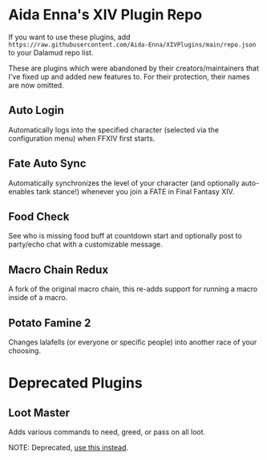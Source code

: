 # Aida Enna's XIV Plugin Repo

If you want to use these plugins, add `https://raw.githubusercontent.com/Aida-Enna/XIVPlugins/main/repo.json` to your Dalamud repo list. 

These are plugins which were abandoned by their creators/maintainers that I've fixed up and added new features to. For their protection, their names are now omitted.

## Auto Login

Automatically logs into the specified character (selected via the configuration menu) when FFXIV first starts.

## Fate Auto Sync

Automatically synchronizes the level of your character (and optionally auto-enables tank stance!) whenever you join a FATE in Final Fantasy XIV.

## Food Check

See who is missing food buff at countdown start and optionally post to party/echo chat with a customizable message.

## Macro Chain Redux

A fork of the original macro chain, this re-adds support for running a macro inside of a macro.

## Potato Famine 2

Changes lalafells (or everyone or specific people) into another race of your choosing.

# Deprecated Plugins

## Loot Master

Adds various commands to need, greed, or pass on all loot.

NOTE: Deprecated, [use this instead](https://github.com/PunishXIV/LazyLoot).
